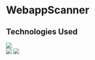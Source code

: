 ﻿# WebappScanner

## **Technologies Used**

<a href="https://www.python.org/">
    <img src="https://www.python.org/static/img/python-logo.png"></a>
<br>
<a href="https://en.wikipedia.org/wiki/HTML">
    <img src="https://icons8.com/icon/20909/html-5"></a>

<a href="https://en.wikipedia.org/wiki/CSS">
    <img src="https://icons8.com/icon/3BTBsJs5myRy/css3"></a>
    
